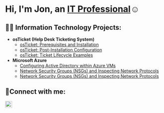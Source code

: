 <h1>Hi, I'm Jon, an <a href="https://www.linkedin.com/in/jon-craighead-79b37833a/">IT Professional</a>☺</h1>

<h2>👨‍💻 Information Technology Projects:</h2>

- <b>osTicket (Help Desk Ticketing System)</b>
  - [osTicket: Prerequisites and Installation](https://github.com/joncraigh/osticket-prereqs)
  - [osTicket: Post-Installation Configuration](https://github.com/joncraigh/post-install-config)
  - [osTicket: Ticket Lifecycle Examples](https://github.com/joncraigh/ticket-lifecycle)
- <b>Microsoft Azure</b>
  - [Configuring Active Directory within Azure VMs](https://github.com/joncraigh/configure-ad)
  - [Network Security Groups (NSGs) and Inspecting Network Protocols](https://github.com/joncraigh/azure-network-protols)
  - [Network Security Groups (NSGs) and Inspecting Network Protocols](https://github.com/joncraigh/azure-network-protocols)

<h2>🤳Connect with me:</h2>

[<img align="left" alt="Jon | LinkedIn" width="22px" src="https://cdn.jsdelivr.net/npm/simple-icons@v3/icons/linkedin.svg" />][linkedin]


[linkedin]: https://linkedin.com/in/Josh
